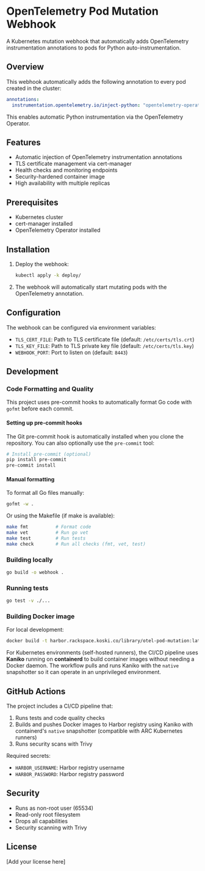 # OpenTelemetry Pod Mutation Webhook

A Kubernetes mutation webhook that automatically adds OpenTelemetry instrumentation annotations to pods for Python auto-instrumentation.

## Overview

This webhook automatically adds the following annotation to every pod created in the cluster:

```yaml
annotations:
  instrumentation.opentelemetry.io/inject-python: "opentelemetry-operator-system/instrumentation"
```

This enables automatic Python instrumentation via the OpenTelemetry Operator.

## Features

- Automatic injection of OpenTelemetry instrumentation annotations
- TLS certificate management via cert-manager
- Health checks and monitoring endpoints
- Security-hardened container image
- High availability with multiple replicas

## Prerequisites

- Kubernetes cluster
- cert-manager installed
- OpenTelemetry Operator installed

## Installation

1. Deploy the webhook:
   ```bash
   kubectl apply -k deploy/
   ```

2. The webhook will automatically start mutating pods with the OpenTelemetry annotation.

## Configuration

The webhook can be configured via environment variables:

- `TLS_CERT_FILE`: Path to TLS certificate file (default: `/etc/certs/tls.crt`)
- `TLS_KEY_FILE`: Path to TLS private key file (default: `/etc/certs/tls.key`)
- `WEBHOOK_PORT`: Port to listen on (default: `8443`)

## Development

### Code Formatting and Quality

This project uses pre-commit hooks to automatically format Go code with `gofmt` before each commit.

#### Setting up pre-commit hooks

The Git pre-commit hook is automatically installed when you clone the repository. You can also optionally use the `pre-commit` tool:

```bash
# Install pre-commit (optional)
pip install pre-commit
pre-commit install
```

#### Manual formatting

To format all Go files manually:

```bash
gofmt -w .
```

Or using the Makefile (if make is available):

```bash
make fmt          # Format code
make vet          # Run go vet
make test         # Run tests
make check        # Run all checks (fmt, vet, test)
```

### Building locally

```bash
go build -o webhook .
```

### Running tests

```bash
go test -v ./...
```

### Building Docker image

For local development:
```bash
docker build -t harbor.rackspace.koski.co/library/otel-pod-mutation:latest .
```

For Kubernetes environments (self-hosted runners), the CI/CD pipeline uses **Kaniko** running on **containerd** to build container images without needing a Docker daemon. The workflow pulls and runs Kaniko with the `native` snapshotter so it can operate in an unprivileged environment.

## GitHub Actions

The project includes a CI/CD pipeline that:

1. Runs tests and code quality checks
2. Builds and pushes Docker images to Harbor registry using Kaniko with containerd's `native` snapshotter (compatible with ARC Kubernetes runners)
3. Runs security scans with Trivy

Required secrets:
- `HARBOR_USERNAME`: Harbor registry username
- `HARBOR_PASSWORD`: Harbor registry password

## Security

- Runs as non-root user (65534)
- Read-only root filesystem
- Drops all capabilities
- Security scanning with Trivy

## License

[Add your license here]